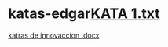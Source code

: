 # katas-edgar[KATA 1.txt](https://github.com/EdgarLeon27/katas-edgar/files/8121360/KATA.1.txt)
[katras de innovaccion .docx](https://github.com/EdgarLeon27/katas-edgar/files/8121363/katras.de.innovaccion.docx)
